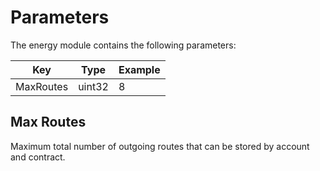 # Parameters

The energy module contains the following parameters:

| Key                     | Type           | Example                |
| ----------------------- | -------------- | ---------------------- |
| MaxRoutes               | uint32         | 8                      |

## Max Routes
Maximum total number of outgoing routes that can be stored by account and contract.